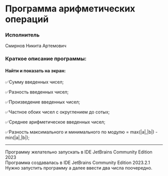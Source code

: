 # Программа арифметических операций
### Исполнитель 
Смирнов Никита Артемович

### Краткое описание программы: 
#### Найти и показать на экран:
:white_check_mark:Сумму введенных чисел; 

:white_check_mark:Разность введенных чисел; 

:white_check_mark:Произведение введенных чисел; 

:white_check_mark:Частное обоих чисел с округлением до сотых; 

:white_check_mark:Среднее арифметическое введенных чисел; 

:white_check_mark:Разность максимального и минимального по модулю = max(|a|,|b|) - min(|a|,|b|);

____
Программу желательно запускать в IDE JetBrains Community Edition 2023                             
Программa создавалась в IDE JetBrains Community Edition 2023.2.1                         
Нужно запустить программу а далее ввести два числа поочередно.
